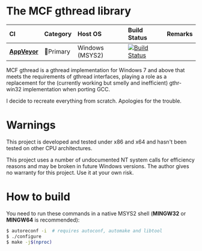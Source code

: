 # The MCF gthread library

|CI            |Category                   |Host OS         |Build Status     |Remarks          |
|:-------------|:--------------------------|:---------------|:----------------|:----------------|
|[**AppVeyor**](https://ci.appveyor.com/project/lhmouse/mcfgthread) |:1st_place_medal:Primary |Windows (MSYS2) |[![Build Status](https://ci.appveyor.com/api/projects/status/github/lhmouse/mcfgthread?branch=master&svg=true)](https://ci.appveyor.com/project/lhmouse/mcfgthread) ||

MCF gthread is a gthread implementation for Windows 7 and above that meets the requirements of gthread interfaces, playing a role as a replacement for the (currently working but smelly and inefficient) gthr-win32 implementation when porting GCC.

I decide to recreate everything from scratch. Apologies for the trouble.

# Warnings

This project is developed and tested under x86 and x64 and hasn't been tested on other CPU architectures.

This project uses a number of undocumented NT system calls for efficiency reasons and may be broken in future Windows versions. The author gives no warranty for this project. Use it at your own risk.

# How to build

You need to run these commands in a native MSYS2 shell (**MINGW32** or **MINGW64** is recommended):

```sh
$ autoreconf -i  # requires autoconf, automake and libtool
$ ./configure
$ make -j$(nproc)
```
